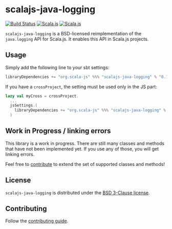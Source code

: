 # scalajs-java-logging

[![Build Status](https://travis-ci.org/scala-js/scala-js-java-logging.svg?branch=master)](https://travis-ci.org/scala-js/scala-js-java-logging)
[![Scala.js](https://www.scala-js.org/assets/badges/scalajs-0.6.29.svg)](https://www.scala-js.org/)
[![Scala.js](https://www.scala-js.org/assets/badges/scalajs-1.0.0.svg)](https://www.scala-js.org)

`scalajs-java-logging` is a BSD-licensed reimplementation of the `java.logging` API for Scala.js.
It enables this API in Scala.js projects.

## Usage

Simply add the following line to your sbt settings:

```scala
libraryDependencies += "org.scala-js" %%% "scalajs-java-logging" % "0.1.6"
```

If you have a `crossProject`, the setting must be used only in the JS part:

```scala
lazy val myCross = crossProject.
  ...
  jsSettings.(
    libraryDependencies += "org.scala-js" %%% "scalajs-java-logging" % "0.1.6"
  )
```

## Work in Progress / linking errors

This library is a work in progress.
There are still many classes and methods that have not been implemented yet.
If you use any of those, you will get linking errors.

Feel free to [contribute](./CONTRIBUTING.md) to extend the set of supported
classes and methods!

## License

`scalajs-java-logging` is distributed under the
[BSD 3-Clause license](./LICENSE.txt).

## Contributing

Follow the [contributing guide](./CONTRIBUTING.md).

